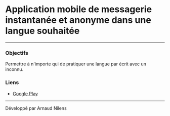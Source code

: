 # Application mobile de messagerie instantanée et anonyme dans une langue souhaitée
----------

### Objectifs
Permettre à n'importe qui de pratiquer une langue par écrit avec un inconnu.

### Liens
- [Google Play](https://play.google.com/store/apps/details?id=com.messaging.spik)

----------
Développé par Arnaud Nilens
